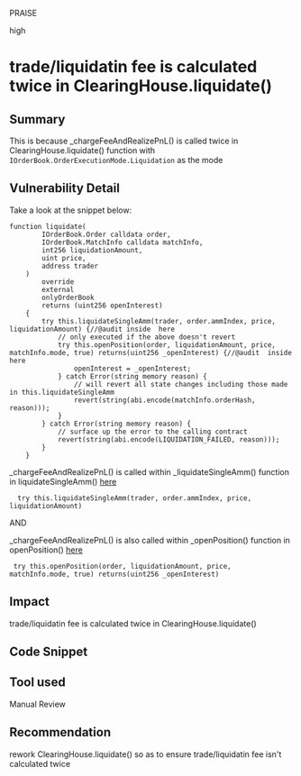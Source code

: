 PRAISE

high

# trade/liquidatin fee is calculated twice in ClearingHouse.liquidate()

## Summary
This is because _chargeFeeAndRealizePnL() is called twice in ClearingHouse.liquidate() function with   `IOrderBook.OrderExecutionMode.Liquidation` as the mode

## Vulnerability Detail
Take a look at the snippet below:
```solidity
function liquidate(
        IOrderBook.Order calldata order,
        IOrderBook.MatchInfo calldata matchInfo,
        int256 liquidationAmount,
        uint price,
        address trader
    )
        override
        external
        onlyOrderBook
        returns (uint256 openInterest)
    {
        try this.liquidateSingleAmm(trader, order.ammIndex, price, liquidationAmount) {//@audit inside  here
            // only executed if the above doesn't revert
            try this.openPosition(order, liquidationAmount, price, matchInfo.mode, true) returns(uint256 _openInterest) {//@audit  inside here
                openInterest = _openInterest;
            } catch Error(string memory reason) {
                // will revert all state changes including those made in this.liquidateSingleAmm
                revert(string(abi.encode(matchInfo.orderHash, reason)));
            }
        } catch Error(string memory reason) {
            // surface up the error to the calling contract
            revert(string(abi.encode(LIQUIDATION_FAILED, reason)));
        }
    }
```
_chargeFeeAndRealizePnL() is called within _liquidateSingleAmm() function in liquidateSingleAmm() [here](https://github.com/sherlock-audit/2023-04-hubble-exchange/blob/main/hubble-protocol/contracts/ClearingHouse.sol#L198) 
```solidity
  try this.liquidateSingleAmm(trader, order.ammIndex, price, liquidationAmount)
```

AND 

_chargeFeeAndRealizePnL() is also called within _openPosition() function in openPosition() [here](https://github.com/sherlock-audit/2023-04-hubble-exchange/blob/main/hubble-protocol/contracts/ClearingHouse.sol#L200) 
```solidity
 try this.openPosition(order, liquidationAmount, price, matchInfo.mode, true) returns(uint256 _openInterest)
```

## Impact
trade/liquidatin fee is calculated twice  in ClearingHouse.liquidate()
## Code Snippet

## Tool used

Manual Review

## Recommendation
rework ClearingHouse.liquidate() so as to ensure trade/liquidatin fee isn't calculated twice